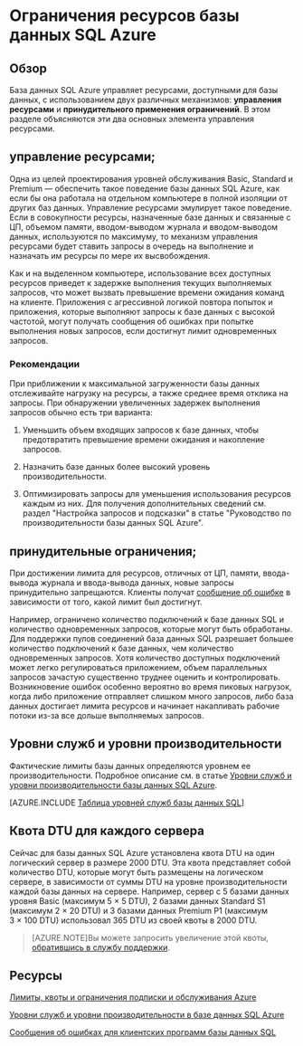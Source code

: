 <properties
	pageTitle="Пределы ресурсов Базы данных SQL Azure"
	description="На этой странице описываются некоторые общие ограничения ресурсов для Базы данных SQL Azure."
	services="sql-database"
	documentationCenter="na"
	authors="rothja"
	manager="jeffreyg"
	editor="monicar" />


<tags
	ms.service="sql-database"
	ms.devlang="na"
	ms.topic="article"
	ms.tgt_pltfrm="na"
	ms.workload="data-management"
	ms.date="08/28/2015"
	ms.author="jroth" />


# Ограничения ресурсов базы данных SQL Azure

## Обзор

База данных SQL Azure управляет ресурсами, доступными для базы данных, с использованием двух различных механизмов: **управления ресурсами** и **принудительного применения ограничений**. В этом разделе объясняются эти два основных элемента управления ресурсами.

## управление ресурсами;
Одна из целей проектирования уровней обслуживания Basic, Standard и Premium — обеспечить такое поведение базы данных SQL Azure, как если бы она работала на отдельном компьютере в полной изоляции от других баз данных. Управление ресурсами эмулирует такое поведение. Если в совокупности ресурсы, назначенные базе данных и связанные с ЦП, объемом памяти, вводом-выводом журнала и вводом-выводом данных, используются по максимуму, то механизм управления ресурсами будет ставить запросы в очередь на выполнение и назначать им ресурсы по мере их высвобождения.

Как и на выделенном компьютере, использование всех доступных ресурсов приведет к задержке выполнения текущих выполняемых запросов, что может вызвать превышение времени ожидания команд на клиенте. Приложения с агрессивной логикой повтора попыток и приложения, которые выполняют запросы к базе данных с высокой частотой, могут получать сообщения об ошибках при попытке выполнения новых запросов, если достигнут лимит одновременных запросов.

### Рекомендации
При приближении к максимальной загруженности базы данных отслеживайте нагрузку на ресурсы, а также среднее время отклика на запросы. При обнаружении увеличенных задержек выполнения запросов обычно есть три варианта:

1.	Уменьшить объем входящих запросов к базе данных, чтобы предотвратить превышение времени ожидания и накопление запросов.

2.	Назначить базе данных более высокий уровень производительности.

3.	Оптимизировать запросы для уменьшения использования ресурсов каждым из них. Для получения дополнительных сведений см. раздел "Настройка запросов и подсказки" в статье "Руководство по производительности базы данных SQL Azure".

## принудительные ограничения;
При достижении лимита для ресурсов, отличных от ЦП, памяти, ввода-вывода журнала и ввода-вывода данных, новые запросы принудительно запрещаются. Клиенты получат [сообщение об ошибке](sql-database-develop-error-messages.md) в зависимости от того, какой лимит был достигнут.

Например, ограничено количество подключений к базе данных SQL и количество одновременных запросов, которые могут быть обработаны. Для поддержки пулов соединений база данных SQL разрешает большее количество подключений к базе данных, чем количество одновременных запросов. Хотя количество доступных подключений может легко регулироваться приложением, объем параллельных запросов зачастую существенно труднее оценить и контролировать. Возникновение ошибок особенно вероятно во время пиковых нагрузок, когда либо приложение отправляет слишком много запросов, либо база данных достигает лимита ресурсов и начинает накапливать рабочие потоки из-за все дольше выполняемых запросов.

## Уровни служб и уровни производительности

Фактические лимиты базы данных определяются уровнем ее производительности. Подробное описание см. в статье [Уровни служб и уровни производительности базы данных SQL Azure](https://msdn.microsoft.com/library/azure/dn741336.aspx).

[AZURE.INCLUDE [Таблица уровней служб базы данных SQL](../../includes/sql-database-service-tiers-table.md)]

## Квота DTU для каждого сервера

Сейчас для базы данных SQL Azure установлена квота DTU на один логический сервер в размере 2000 DTU. Эта квота представляет собой количество DTU, которые могут быть размещены на логическом сервере, в зависимости от суммы DTU на уровне производительности каждой базы данных на сервере. Например, сервер с 5 базами данных уровня Basic (максимум 5 × 5 DTU), 2 базами данных Standard S1 (максимум 2 × 20 DTU) и 3 базами данных Premium P1 (максимум 3 × 100 DTU) использовал 365 DTU из своей квоты в 2000 DTU.

>[AZURE.NOTE]Вы можете запросить увеличение этой квоты, [обратившись в службу поддержки](http://azure.microsoft.com/blog/2014/06/04/azure-limits-quotas-increase-requests/).

## Ресурсы

[Лимиты, квоты и ограничения подписки и обслуживания Azure](../azure-subscription-service-limits.md)

[Уровни служб и уровни производительности в базе данных SQL Azure](https://msdn.microsoft.com/library/azure/dn741336.aspx)

[Сообщения об ошибках для клиентских программ базы данных SQL](sql-database-develop-error-messages.md)

<!---HONumber=Sept15_HO2-->